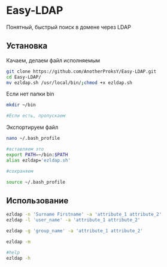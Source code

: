 # Easy-LDAP
Понятный, быстрый поиск в домене через LDAP

## Установка

Качаем, делаем файл исполняемым
```bash
git clone https://github.com/AnotherProksY/Easy-LDAP.git
cd Easy-LDAP/
mv ezldap.sh /usr/local/bin/;chmod +x ezldap.sh
```
Если нет папки bin
```bash
mkdir ~/bin

#Если есть, пропускаем 
```

Экспортируем файл
```bash
nano ~/.bash_profile

#вставляем это
export PATH=~/bin:$PATH
alias ezldap='ezldap.sh'

#сохраняем

source ~/.bash_profile
```

## Использование

```bash
ezldap -n 'Surname Firstname' -a 'attribute_1 attribute_2'
ezldap -l 'user_name' -a 'attribute_1 attribute_2'

ezldap -g 'group_name' -a 'attribute_1 attribute_2'

ezldap -m

#help
ezldap -h
```

